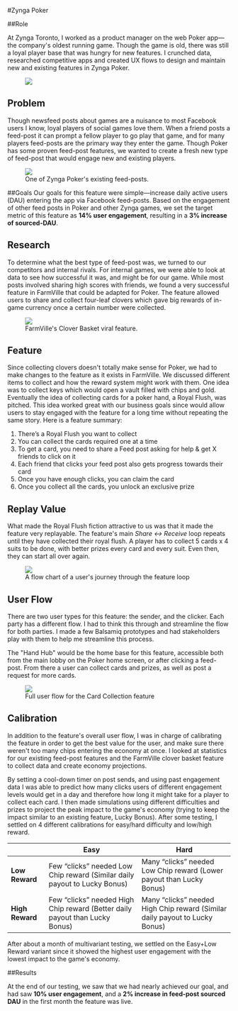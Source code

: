 #Zynga Poker

##Role

At Zynga Toronto, I worked as a product manager on the web Poker app—the company's oldest running game. Though the game is old, there was still a loyal player base that was hungry for new features. I crunched data, researched competitive apps and created UX flows to design and maintain new and existing features in Zynga Poker.

<figure class='folio_image' id='hero'>
	<a target='_blank'>
		<img src='../includes/portfolio_images/zynga/zynga-basket-crop.jpg'>
	</a>
<figcaption></figcaption>
</figure>

## Problem

Though newsfeed posts about games are a nuisance to most Facebook users I know, loyal players of social games love them. When a friend posts a feed-post it can prompt a fellow player to go play that game, and for many players feed-posts are the primary way they enter the game. Though Poker has some proven feed-post features, we wanted to create a fresh new type of feed-post that would engage new and existing players.

<figure class='folio_image' id='lucky-bonus'>
	<a target='_blank'>
		<img src='../includes/portfolio_images/zynga/lucky-bonus.png'>
	</a>
<figcaption>One of Zynga Poker's existing feed-posts.</figcaption>
</figure>

##Goals
Our goals for this feature were simple—increase daily active users (DAU) entering the app via Facebook feed-posts. Based on the engagement of other feed posts in Poker and other Zynga games, we set the target metric of this feature as **14% user engagement**, resulting in a **3% increase of sourced-DAU**.

## Research

To determine what the best type of feed-post was, we turned to our competitors and internal rivals. For internal games, we were able to look at data to see how successful it was, and might be for our game. While most posts involved sharing high scores with friends, we found a very successful feature in FarmVille that could be adapted for Poker. The feature allowed users to share and collect four-leaf clovers which gave big rewards of in-game currency once a certain number were collected.

<figure class='folio_image' id='farmville-clovers'>
	<a target='_blank'>
		<img src='../includes/portfolio_images/zynga/clovers.png'>
	</a>
<figcaption>FarmVille's Clover Basket viral feature.</figcaption>
</figure>


<!-- we looked around and based our feed-post feature on a successful one in farmville -->

## Feature

Since collecting clovers doesn't totally make sense for Poker, we had to make changes to the feature as it exists in FarmVille. We discussed different items to collect and how the reward system might work with them. One idea was to collect keys which would open a vault filled with chips and gold. Eventually the idea of collecting cards for a poker hand, a Royal Flush, was pitched. This idea worked great with our business goals since would allow users to stay engaged with the feature for a long time without repeating the same story. Here is a feature summary:

1. There’s a Royal Flush you want to collect
2. You can collect the cards required one at a time
3. To get a card, you need to share a Feed post asking for help &
get X friends to click on it
4. Each friend that clicks your feed post also gets progress towards
their card
5. Once you have enough clicks, you can claim the card
6. Once you collect all the cards, you unlock an exclusive prize


<!-- we had to tweak the feature a bit to make it fit with poker. Part of that was the story behind it. We thought of collecting keys to a vault, but settled on finding cards to create a royal flush -->

## Replay Value

What made the Royal Flush fiction attractive to us was that it made the feature very replayable. The feature's main _Share <-> Receive_ loop repeats until they have collected their royal flush. A player has to collect 5 cards x 4 suits to be done, with better prizes every card and every suit. Even then, they can start all over again.

<figure class='folio_image' id='replayability'>
	<a target='_blank'>
		<img src='../includes/portfolio_images/zynga/replay-flow.png'>
	</a>
<figcaption>A flow chart of a user's journey through the feature loop</figcaption>
</figure>

## User Flow

There are two user types for this feature: the sender, and the clicker. Each party has a different flow. I had to think this through and streamline the flow for both parties. I made a few Balsamiq prototypes and had stakeholders play with them to help me streamline this process.

The "Hand Hub" would be the home base for this feature, accessible both from the main lobby on the Poker home screen, or after clicking a feed-post. From there a user can collect cards and prizes, as well as post a request for more cards.

<figure class='folio_image' id='full-user-flow'>
	<a target='_blank'>
		<img src='../includes/portfolio_images/zynga/full-user-flow.png'>
	</a>
<figcaption>Full user flow for the Card Collection feature</figcaption>
</figure>

## Calibration

In addition to the feature's overall user flow, I was in charge of calibrating the feature in order to get the best value for the user, and make sure there weren't too many chips entering the economy at once. I looked at statistics for our existing feed-post features and the FarmVille clover basket feature to collect data and create economy projections. 

By setting a cool-down timer on post sends, and using past engagement data I was able to predict how many clicks users of different engagement levels would get in a day and therefore how long it might take for a player to collect each card. I then made simulations using different difficulties and prizes to project the peak impact to the game's economy (trying to keep the impact similar to an existing feature, Lucky Bonus). After some testing, I settled on 4 different calibrations for easy/hard difficulty and low/high reward.

|   |Easy|Hard|
|---|---|---|
|**Low Reward**|Few “clicks” needed Low Chip reward (Similar daily payout to Lucky Bonus)|Many “clicks” needed Low Chip reward (Lower payout than Lucky Bonus)|
|**High Reward**|Few “clicks” needed High Chip reward (Better daily payout than Lucky Bonus)|Many “clicks” needed High Chip reward (Similar daily payout to Lucky Bonus)|

After about a month of multivariant testing, we settled on the Easy+Low Reward variant since it showed the highest user engagement with the lowest impact to the game's economy.

##Results

At the end of our testing, we saw that we had nearly achieved our goal, and had saw **10% user engagement**, and a **2% increase in feed-post sourced DAU** in the first month the feature was live.
<!-- 
<div class="folio-nav prev chameleon">
	<a href="?p=chameleon">Chameleon</a>
</div>
<div class="folio-nav next home">
	<a href="../">Home</a>
</div> -->